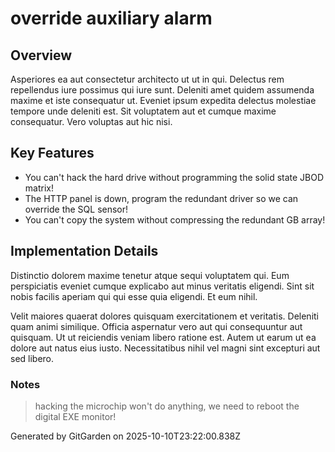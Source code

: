# override auxiliary alarm

## Overview
Asperiores ea aut consectetur architecto ut ut in qui. Delectus rem repellendus iure possimus qui iure sunt. Deleniti amet quidem assumenda maxime et iste consequatur ut. Eveniet ipsum expedita delectus molestiae tempore unde deleniti est. Sit voluptatem aut et cumque maxime consequatur. Vero voluptas aut hic nisi.

## Key Features
- You can't hack the hard drive without programming the solid state JBOD matrix!
- The HTTP panel is down, program the redundant driver so we can override the SQL sensor!
- You can't copy the system without compressing the redundant GB array!

## Implementation Details
Distinctio dolorem maxime tenetur atque sequi voluptatem qui. Eum perspiciatis eveniet cumque explicabo aut minus veritatis eligendi. Sint sit nobis facilis aperiam qui qui esse quia eligendi. Et eum nihil.
 Velit maiores quaerat dolores quisquam exercitationem et veritatis. Deleniti quam animi similique. Officia aspernatur vero aut qui consequuntur aut quisquam. Ut ut reiciendis veniam libero ratione est. Autem ut earum ut ea dolore aut natus eius iusto. Necessitatibus nihil vel magni sint excepturi aut sed libero.

### Notes
> hacking the microchip won't do anything, we need to reboot the digital EXE monitor!

Generated by GitGarden on 2025-10-10T23:22:00.838Z